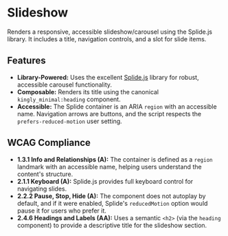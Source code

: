 # Slideshow

Renders a responsive, accessible slideshow/carousel using the Splide.js library.
It includes a title, navigation controls, and a slot for slide items.

## Features

- **Library-Powered:** Uses the excellent [Splide.js](https://splidejs.com/)
  library for robust, accessible carousel functionality.
- **Composable:** Renders its title using the canonical `kingly_minimal:heading`
  component.
- **Accessible:** The Splide container is an ARIA `region` with an accessible
  name. Navigation arrows are buttons, and the script respects
  the `prefers-reduced-motion` user setting.

## WCAG Compliance

- **1.3.1 Info and Relationships (A):** The container is defined as a `region`
  landmark with an accessible name, helping users understand the content's
  structure.
- **2.1.1 Keyboard (A):** Splide.js provides full keyboard control for
  navigating slides.
- **2.2.2 Pause, Stop, Hide (A):** The component does not autoplay by default,
  and if it were enabled, Splide's `reducedMotion` option would pause it for
  users who prefer it.
- **2.4.6 Headings and Labels (AA):** Uses a semantic `<h2>` (via the `heading`
  component) to provide a descriptive title for the slideshow section.
